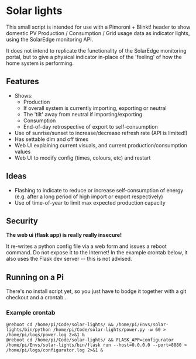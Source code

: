 # Solar lights

This small script is intended for use with a Pimoroni + Blinkt! header to show
domestic PV Production / Consumption / Grid usage data as indicator lights,
using the SolarEdge monitoring API.

It does not intend to replicate the functionality of the SolarEdge monitoring
portal, but to give a physical indicator in-place of the 'feeling' of how the
home system is performing.

## Features
- Shows:
    - Production
    - If overall system is currently importing, exporting or neutral
    - The 'tilt' away from neutral if importing/exporting
    - Consumption
    - End-of-day retrospective of export to self-consumption
- Use of sunrise/sunset to increase/decrease refresh rate (API is limited!)
- Has settable dim and off times
- Web UI explaining current visuals, and current production/consumption values
- Web UI to modify config (times, colours, etc) and restart

## Ideas
- Flashing to indicate to reduce or increase self-consumption of energy (e.g. after a long period of high import or export respectively)
- Use of time-of-year to limit max expected production capacity

## Security
**The web ui (flask app) is really really insecure!**

It re-writes a python config file via a web form and issues a reboot command.
Do not expose it to the Internet! In the example crontab below, it also uses the
Flask dev server -- this is not advised.

## Running on a Pi
There's no install script yet, so you just have to bodge it together with a git checkout and a crontab...

### Example crontab
```
@reboot cd /home/pi/Code/solar-lights/ && /home/pi/Envs/solar-lights/bin/python /home/pi/Code/solar-lights/power.py -w 60 > /home/pi/logs/power.log 2>&1 &
@reboot cd /home/pi/Code/solar-lights/ && FLASK_APP=configurator /home/pi/Envs/solar-lights/bin/flask run --host=0.0.0.0 --port=8080 > /home/pi/logs/configurator.log 2>&1 &
```
